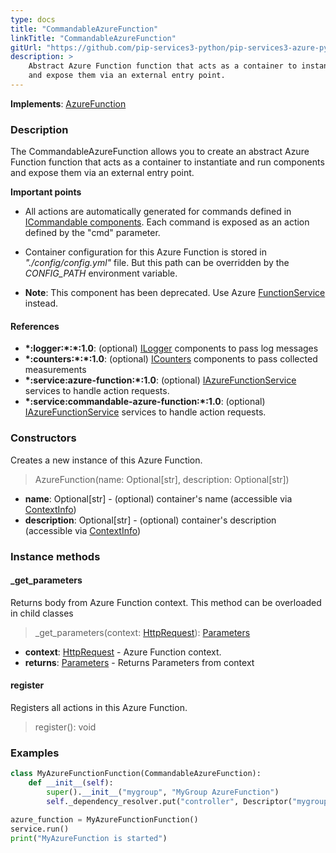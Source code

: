 ```yaml
---
type: docs
title: "CommandableAzureFunction"
linkTitle: "CommandableAzureFunction"
gitUrl: "https://github.com/pip-services3-python/pip-services3-azure-python"
description: >
    Abstract Azure Function function that acts as a container to instantiate and run components
    and expose them via an external entry point.
---
```


**Implements**: [AzureFunction](../azure_function)

### Description
The CommandableAzureFunction allows you to create an abstract Azure Function function that acts as a container to instantiate and run components and expose them via an external entry point.

**Important points**

- All actions are automatically generated for commands defined in [ICommandable components](../../../commons/commands/icommandable). Each command is exposed as an action defined by the "cmd" parameter.
  
- Container configuration for this Azure Function is stored in *"./config/config.yml"* file. But this path can be overridden by the *CONFIG_PATH* environment variable.
 
- **Note**: This component has been deprecated. Use Azure [FunctionService](../../services/azure_function_service) instead.


#### References

- **\*:logger:\*:\*:1.0**: (optional) [ILogger](../../../components/log/ilogger) components to pass log messages
- **\*:counters:\*:\*:1.0**: (optional) [ICounters](../../../components/count/icounters) components to pass collected measurements
- **\*:service:azure-function:\*:1.0**: (optional) [IAzureFunctionService](../../services/iazure_function_service) services to handle action requests.
- **\*:service:commandable-azure-function:\*:1.0**: (optional) [IAzureFunctionService](../../services/iazure_function_service) services to handle action requests.

### Constructors
Creates a new instance of this Azure Function.

> AzureFunction(name: Optional[str], description: Optional[str])

- **name**: Optional[str] - (optional) container's name (accessible via [ContextInfo](../../../components/info/context_info))
- **description**: Optional[str] - (optional) container's description (accessible via [ContextInfo](../../../components/info/context_info))


### Instance methods

#### _get_parameters
Returns body from Azure Function context.
This method can be overloaded in child classes

> _get_parameters(context: [HttpRequest](https://docs.microsoft.com/en-us/python/api/azure-functions/azure.functions.httprequest?view=azure-python)): [Parameters](../../../commons/run/parameters)

- **context**: [HttpRequest](https://docs.microsoft.com/en-us/python/api/azure-functions/azure.functions.httprequest?view=azure-python) - Azure Function context.
- **returns**: [Parameters](../../../commons/run/parameters) - Returns Parameters from context

#### register
Registers all actions in this Azure Function.

> register(): void


### Examples

```python
class MyAzureFunctionFunction(CommandableAzureFunction):
    def __init__(self):
        super().__init__("mygroup", "MyGroup AzureFunction")
        self._dependency_resolver.put("controller", Descriptor("mygroup", "controller", "*", "*", "1.0"))

azure_function = MyAzureFunctionFunction()
service.run()
print("MyAzureFunction is started")
```
